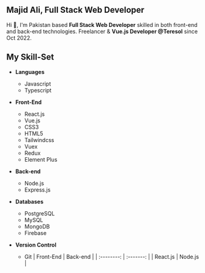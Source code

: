 ## Majid Ali, Full Stack Web Developer

<!--
**Majid-Ali-Watto/Majid-Ali-Watto** is a ✨ _special_ ✨ repository because its `README.md` (this file) appears on your GitHub profile.

Here are some ideas to get you started:

- 🔭 I’m currently working on ...
- 🌱 I’m currently learning ...
- 👯 I’m looking to collaborate on ...
- 🤔 I’m looking for help with ...
- 💬 Ask me about ...
- 📫 How to reach me: ...
- 😄 Pronouns: ...
- ⚡ Fun fact: ...
-->
Hi 👋, I'm Pakistan based **Full Stack Web Developer** skilled in both front-end and back-end technologies. Freelancer & **Vue.js Developer @Teresol** since Oct 2022.
## My Skill-Set
- **Languages**
    - Javascript
    - Typescript
      
- **Front-End**
    - React.js
    - Vue.js
    - CSS3
    - HTML5
    - Tailwindcss
    - Vuex
    - Redux
    - Element Plus
- **Back-end**
  - Node.js
  - Express.js
- **Databases**
  - PostgreSQL
  - MySQL
  - MongoDB
  - Firebase
- **Version Control**
  - Git
|    Front-End    |    Back-end    |
|    :--------:   |    :-------:    |
|    React.js    |    Node.js    |



